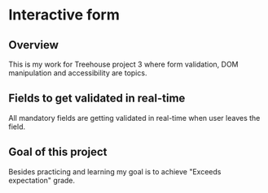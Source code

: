 # Interactive form
## Overview
This is my work for Treehouse project 3 where form validation, DOM manipulation and accessibility are topics.
## Fields to get validated in real-time
All mandatory fields are getting validated in real-time when user leaves the field.
## Goal of this project
Besides practicing and learning my goal is to achieve "Exceeds expectation" grade.